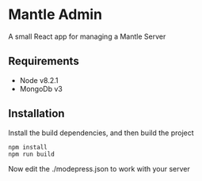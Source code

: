 # Mantle Admin
A small React app for managing a Mantle Server

## Requirements
* Node v8.2.1
* MongoDb v3

## Installation

Install the build dependencies, and then build the project

```
npm install
npm run build
```

Now edit the ./modepress.json to work with your server